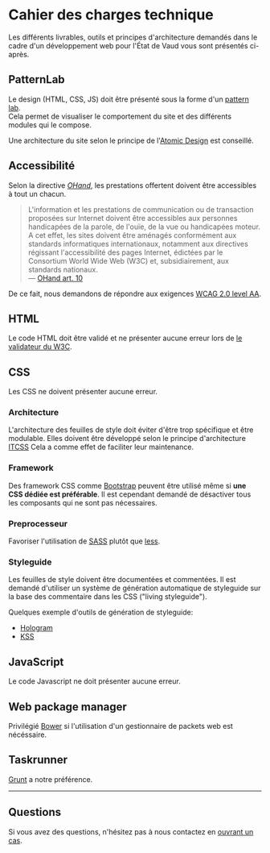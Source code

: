 # Cahier des charges technique

Les différents livrables, outils et principes d'architecture demandés dans le cadre d'un développement web pour l'État de Vaud vous sont présentés ci-après.

## PatternLab

Le design (HTML, CSS, JS) doit être présenté sous la forme d'un [pattern lab](http://patternlab.io/).  
Cela permet de visualiser le comportement du site et des différents modules qui le compose.

Une architecture du site selon le principe de l'[Atomic Design]() est conseillé.

## Accessibilité

Selon la directive *[OHand](http://www.admin.ch/opc/fr/classified-compilation/20031813/index.html#a10)*, les prestations offertent doivent être accessibles à tout un chacun.

> L'information et les prestations de communication ou de transaction proposées sur Internet doivent être accessibles aux personnes handicapées de la parole, de l'ouïe, de la vue ou handicapées moteur. A cet effet, les sites doivent être aménagés conformément aux standards informatiques internationaux, notamment aux directives régissant l'accessibilité des pages Internet, édictées par le Consortium World Wide Web (W3C) et, subsidiairement, aux standards nationaux.  
> — [OHand art. 10](http://www.admin.ch/opc/fr/classified-compilation/20031813/index.html#a10)

De ce fait, nous demandons de répondre aux exigences [WCAG 2.0 level AA](http://www.w3.org/TR/WCAG20/).

## HTML

Le code HTML doit être validé et ne présenter aucune erreur lors de [le validateur du W3C](http://validator.w3.org).

## CSS

Les CSS ne doivent présenter aucune erreur.

### Architecture

L'architecture des feuilles de style doit éviter d'être trop spécifique et être modulable. Elles doivent être développé selon le principe d'architecture [ITCSS](http://itcss.io)
Cela a comme effet de faciliter leur maintenance.

### Framework

Des framework CSS comme [Bootstrap](http://getbootstrap.com) peuvent être utilisé même si **une CSS dédiée est préférable**.
Il est cependant demandé de désactiver tous les composants qui ne sont pas nécessaires.

### Preprocesseur

Favoriser l'utilisation de [SASS](http://sass-lang.com) plutôt que [less](http://www.lesscss.org).

### Styleguide

Les feuilles de style doivent être documentées et commentées.
Il est demandé d'utiliser un système de génération automatique de styleguide sur la base des commentaire dans les CSS ("living styleguide").

Quelques exemple d'outils de génération de styleguide:
- [Hologram](http://trulia.github.io/hologram/)
- [KSS](http://warpspire.com/kss/)

## JavaScript

Le code Javascript ne doit présenter aucune erreur.


## Web package manager

Privilégié [Bower](http://bower.io/) si l'utilisation d'un gestionnaire de packets web est nécéssaire.

## Taskrunner

[Grunt](http://gruntjs.com/) a notre préférence.

---

## Questions

Si vous avez des questions, n'hésitez pas à nous contactez en [ouvrant un cas](https://github.com/vdch/specifications/issues/new).